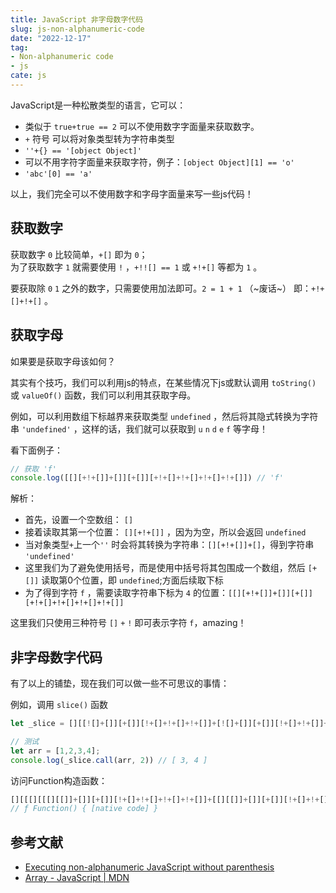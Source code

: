 ```yaml
---
title: JavaScript 非字母数字代码
slug: js-non-alphanumeric-code
date: "2022-12-17"
tag: 
- Non-alphanumeric code
- js
cate: js
---
```

JavaScript是一种松散类型的语言，它可以：
- 类似于 `true+true == 2` 可以不使用数字字面量来获取数字。
- `+` 符号 可以将对象类型转为字符串类型
- `''+{} == '[object Object]'`
- 可以不用字符字面量来获取字符，例子：`[object Object][1] == 'o'`
- `'abc'[0] == 'a'`

以上，我们完全可以不使用数字和字母字面量来写一些js代码！

## 获取数字
获取数字 `0` 比较简单，`+[]` 即为 `0`；  
为了获取数字 `1` 就需要使用 `!` ，`+!![] == 1` 或 `+!+[]` 等都为 `1` 。

要获取除 `0` `1` 之外的数字，只需要使用加法即可。`2 = 1 + 1` （~废话~） 即：`+!+[]+!+[]` 。

## 获取字母
如果要是获取字母该如何？

其实有个技巧，我们可以利用js的特点，在某些情况下js或默认调用 `toString()` 或 `valueOf()` 函数，我们可以利用其获取字母。

例如，可以利用数组下标越界来获取类型 `undefined` ，然后将其隐式转换为字符串 `'undefined'` ，这样的话，我们就可以获取到 `u` `n` `d` `e` `f` 等字母！

看下面例子：
```js
// 获取 'f'
console.log([[][+!+[]]+[]][+[]][+!+[]+!+[]+!+[]+!+[]]) // 'f' 
```
解析：
- 首先，设置一个空数组： `[]`
- 接着读取其第一个位置： `[][+!+[]]` ，因为为空，所以会返回  `undefined`
- 当对象类型`+`上一个`''` 时会将其转换为字符串：`[][+!+[]]+[]`，得到字符串 `'undefined'`
- 这里我们为了避免使用括号，而是使用中括号将其包围成一个数组，然后 `[+[]]` 读取第0个位置，即 `undefined`;方面后续取下标
- 为了得到字符 `f` ，需要读取字符串下标为 `4` 的位置：`[[][+!+[]]+[]][+[]][+!+[]+!+[]+!+[]+!+[]]`

这里我们只使用三种符号 `[]` `+` `!` 即可表示字符 `f`，amazing！

## 非字母数字代码
有了以上的铺垫，现在我们可以做一些不可思议的事情：

例如，调用 `slice()` 函数
```js
let _slice = [][[![]+[]][+[]][!+[]+!+[]+!+[]]+[![]+[]][+[]][!+[]+!+[]]+[[][+!+[]]+[]][+[]][+!+[]+!+[]+!+[]+!+[]+!+[]]+ [[[]+[]][+[]]+{}][+[]][+!+[]+!+[]+!+[]+!+[]+!+[]]+[![]+[]][+[]][!+[]+!+[]+!+[]+!+[]]] // ƒ slice() { [native code] }

// 测试
let arr = [1,2,3,4];
console.log(_slice.call(arr, 2)) // [ 3, 4 ]
```

访问Function构造函数：
```js
[][[[][[[][[]]+[]][+[]][!+[]+!+[]+!+[]+!+[]]+[[][[]]+[]][+[]][!+[]+!+[]+!+[]+!+[]+!+[]]+[[][[]]+[]][+[]][!+[]+!+[]+!+[]+!+[]+!+[]+!+[]]+[[][[]]+[]][+[]][!+[]+!+[]]]+[]][+[]][!+[]+!+[]+!+[]]+[[]+{}][+[]][+!+[]]+[[][[]]+[]][+[]][!+[]+!+[]+!+[]+!+[]+!+[]+!+[]]+[![]+[]][+[]][!+[]+!+[]+!+[]]+[!![]+[]][+[]][+[]]+[!![]+[]][+[]][+!+[]]+[[][[]]+[]][+[]][+[]]+[[][[[][[]]+[]][+[]][!+[]+!+[]+!+[]+!+[]]+[[][[]]+[]][+[]][!+[]+!+[]+!+[]+!+[]+!+[]]+[[][[]]+[]][+[]][!+[]+!+[]+!+[]+!+[]+!+[]+!+[]]+[[][[]]+[]][+[]][!+[]+!+[]]]+[]][+[]][!+[]+!+[]+!+[]]+[!![]+[]][+[]][+[]]+[[]+{}][+[]][+!+[]]+[!![]+[]][+[]][+!+[]]][[[][[[][[]]+[]][+[]][!+[]+!+[]+!+[]+!+[]]+[[][[]]+[]][+[]][!+[]+!+[]+!+[]+!+[]+!+[]]+[[][[]]+[]][+[]][!+[]+!+[]+!+[]+!+[]+!+[]+!+[]]+[[][[]]+[]][+[]][!+[]+!+[]]]+[]][+[]][!+[]+!+[]+!+[]]+[[]+{}][+[]][+!+[]]+[[][[]]+[]][+[]][!+[]+!+[]+!+[]+!+[]+!+[]+!+[]]+[![]+[]][+[]][!+[]+!+[]+!+[]]+[!![]+[]][+[]][+[]]+[!![]+[]][+[]][+!+[]]+[[][[]]+[]][+[]][+[]]+[[][[[][[]]+[]][+[]][!+[]+!+[]+!+[]+!+[]]+[[][[]]+[]][+[]][!+[]+!+[]+!+[]+!+[]+!+[]]+[[][[]]+[]][+[]][!+[]+!+[]+!+[]+!+[]+!+[]+!+[]]+[[][[]]+[]][+[]][!+[]+!+[]]]+[]][+[]][!+[]+!+[]+!+[]]+[!![]+[]][+[]][+[]]+[[]+{}][+[]][+!+[]]+[!![]+[]][+[]][+!+[]]]
// ƒ Function() { [native code] }
```

## 参考文献
- [Executing non-alphanumeric JavaScript without parenthesis](https://portswigger.net/research/executing-non-alphanumeric-javascript-without-parenthesis)
- [Array - JavaScript | MDN](https://developer.mozilla.org/zh-CN/docs/Web/JavaScript/Reference/Global_Objects/Array)
